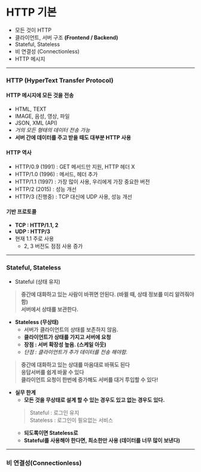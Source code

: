 # HTTP 기본
  - 모든 것이 HTTP
  - 클라이언트, 서버 구조 __(Frontend / Backend)__
  - Stateful, Stateless
  - 비 연결성 (Connectionless)
  - HTTP 메시지
  
---

### HTTP (HyperText Transfer Protocol)
#### HTTP 메시지에 모든 것을 전송
  - HTML, TEXT
  - IMAGE, 음성, 영상, 파일
  - JSON, XML (API)
  - _거의 모든 형태의 데이터 전송 가능_
  - __서버 간에 데이터를 주고 받을 때도 대부분 HTTP 사용__  

#### HTTP 역사
  - HTTP/0.9 (1991) : GET 메서드만 지원, HTTP 헤더 X
  - HTTP/1.0 (1996) : 메서드, 헤더 추가
  - HTTP/1.1 (1997) : 가장 많이 사용, 우리에게 가장 중요한 버전
  - HTTP/2 (2015) : 성능 개선
  - HTTP/3 (진행중) : TCP 대신에 UDP 사용, 성능 개선  
  
#### 기반 프로토콜
  - __TCP : HTTP/1.1, 2__
  - __UDP : HTTP/3__
  - 현재 1.1  주로 사용 
    - 2, 3 버전도 점점 사용 증가
      
---  

### Stateful, Stateless
  - Stateful (상태 유지)
  > __중간에 대화하고 있는 사람이 바뀌면 안된다. (바뀔 때, 상태 정보를 미리 알려줘야 함)__  
    __서버에서 상태를 보관한다.__
    
  - __Stateless (무상태)__
    - 서버가 클라이언트의 상태를 보존하지 않음.
    - __클라이언트가 상태를 가지고 서버에 요청__
    - __장점 : 서버 확장성 높음. (스케일 아웃)__
    - _단점 : 클라이언트가 추가 데이터를 전송 해야함._
  > __중간에 대화하고 있는 상대를 마음대로 바꿔도 된다__  
    __응답서버를 쉽게 바꿀 수 있다__  
    __클라이언트 요청이 한번에 증가해도 서버를 대거 투입할 수 있다!__  
    
  - __실무 한계__
    - __모든 것을 무상태로 설계 할 수 있는 경우도 있고 없는 경우도 있다.__
    > Stateful : 로그인 유지  
      Stateless : 로그인이 필요없는 서비스  
    - __되도록이면 Stateless로__
    - __Stateful를 사용해야 한다면, 최소한만 사용 (데이터를 너무 많이 보낸다)__  
---  

### 비 연결성(Connectionless)
        
